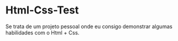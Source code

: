 # Html-Css-Test

Se trata de um projeto pessoal onde eu consigo demonstrar algumas habilidades com o Html + Css.
